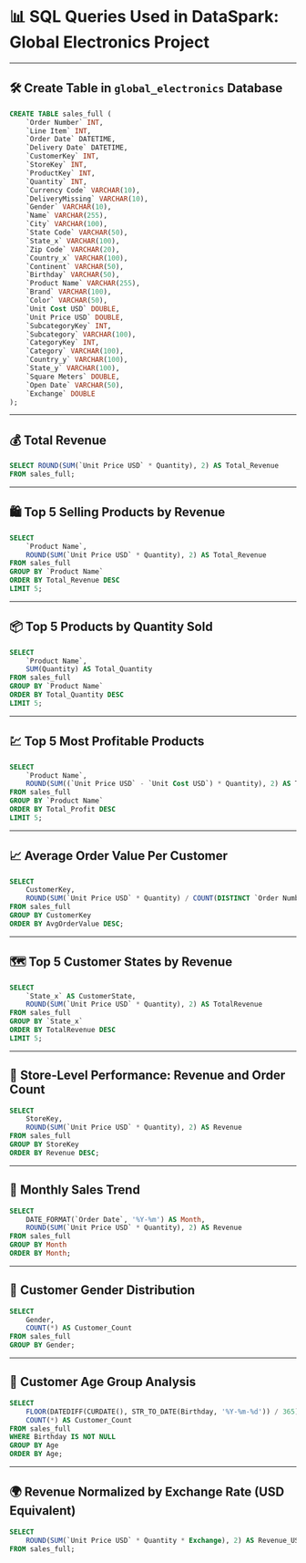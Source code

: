 
# 📊 SQL Queries Used in DataSpark: Global Electronics Project

---

## 🛠 Create Table in `global_electronics` Database

```sql
CREATE TABLE sales_full (
    `Order Number` INT,
    `Line Item` INT,
    `Order Date` DATETIME,
    `Delivery Date` DATETIME,
    `CustomerKey` INT,
    `StoreKey` INT,
    `ProductKey` INT,
    `Quantity` INT,
    `Currency Code` VARCHAR(10),
    `DeliveryMissing` VARCHAR(10),
    `Gender` VARCHAR(10),
    `Name` VARCHAR(255),
    `City` VARCHAR(100),
    `State Code` VARCHAR(50),
    `State_x` VARCHAR(100),
    `Zip Code` VARCHAR(20),
    `Country_x` VARCHAR(100),
    `Continent` VARCHAR(50),
    `Birthday` VARCHAR(50),
    `Product Name` VARCHAR(255),
    `Brand` VARCHAR(100),
    `Color` VARCHAR(50),
    `Unit Cost USD` DOUBLE,
    `Unit Price USD` DOUBLE,
    `SubcategoryKey` INT,
    `Subcategory` VARCHAR(100),
    `CategoryKey` INT,
    `Category` VARCHAR(100),
    `Country_y` VARCHAR(100),
    `State_y` VARCHAR(100),
    `Square Meters` DOUBLE,
    `Open Date` VARCHAR(50),
    `Exchange` DOUBLE
);
```

---

## 💰 Total Revenue

```sql
SELECT ROUND(SUM(`Unit Price USD` * Quantity), 2) AS Total_Revenue
FROM sales_full;
```

---

## 🛍️ Top 5 Selling Products by Revenue

```sql
SELECT 
    `Product Name`, 
    ROUND(SUM(`Unit Price USD` * Quantity), 2) AS Total_Revenue
FROM sales_full
GROUP BY `Product Name`
ORDER BY Total_Revenue DESC
LIMIT 5;
```

---

## 📦 Top 5 Products by Quantity Sold

```sql
SELECT 
    `Product Name`, 
    SUM(Quantity) AS Total_Quantity
FROM sales_full
GROUP BY `Product Name`
ORDER BY Total_Quantity DESC
LIMIT 5;
```

---

## 💹 Top 5 Most Profitable Products

```sql
SELECT 
    `Product Name`,
    ROUND(SUM((`Unit Price USD` - `Unit Cost USD`) * Quantity), 2) AS Total_Profit
FROM sales_full
GROUP BY `Product Name`
ORDER BY Total_Profit DESC
LIMIT 5;
```

---

## 📈 Average Order Value Per Customer

```sql
SELECT 
    CustomerKey,
    ROUND(SUM(`Unit Price USD` * Quantity) / COUNT(DISTINCT `Order Number`), 2) AS AvgOrderValue
FROM sales_full
GROUP BY CustomerKey
ORDER BY AvgOrderValue DESC;
```

---

## 🗺️ Top 5 Customer States by Revenue

```sql
SELECT 
    `State_x` AS CustomerState,
    ROUND(SUM(`Unit Price USD` * Quantity), 2) AS TotalRevenue
FROM sales_full
GROUP BY `State_x`
ORDER BY TotalRevenue DESC
LIMIT 5;
```

---

## 🏬 Store-Level Performance: Revenue and Order Count

```sql
SELECT 
    StoreKey,
    ROUND(SUM(`Unit Price USD` * Quantity), 2) AS Revenue
FROM sales_full
GROUP BY StoreKey
ORDER BY Revenue DESC;
```

---

## 📅 Monthly Sales Trend

```sql
SELECT 
    DATE_FORMAT(`Order Date`, '%Y-%m') AS Month,
    ROUND(SUM(`Unit Price USD` * Quantity), 2) AS Revenue
FROM sales_full
GROUP BY Month
ORDER BY Month;
```

---

## 🚻 Customer Gender Distribution

```sql
SELECT 
    Gender,
    COUNT(*) AS Customer_Count
FROM sales_full
GROUP BY Gender;
```

---

## 🎂 Customer Age Group Analysis

```sql
SELECT
    FLOOR(DATEDIFF(CURDATE(), STR_TO_DATE(Birthday, '%Y-%m-%d')) / 365) AS Age,
    COUNT(*) AS Customer_Count
FROM sales_full
WHERE Birthday IS NOT NULL
GROUP BY Age
ORDER BY Age;
```

---

## 🌍 Revenue Normalized by Exchange Rate (USD Equivalent)

```sql
SELECT 
    ROUND(SUM(`Unit Price USD` * Quantity * Exchange), 2) AS Revenue_USD_Equivalent
FROM sales_full;
```
